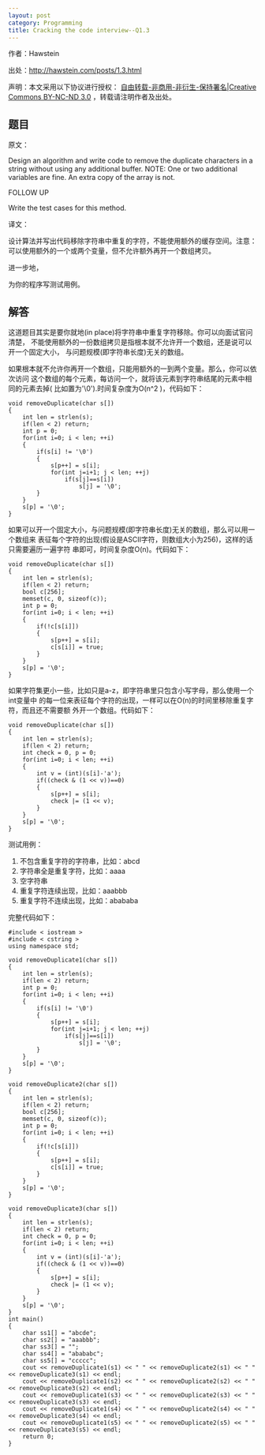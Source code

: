 ```yaml
---
layout: post
category: Programming
title: Cracking the code interview--Q1.3
---
```


作者：Hawstein

出处：<http://hawstein.com/posts/1.3.html>

声明：本文采用以下协议进行授权：
[自由转载-非商用-非衍生-保持署名|Creative Commons BY-NC-ND 3.0](http://creativecommons.org/licenses/by-nc-nd/3.0/deed.zh)
，转载请注明作者及出处。

## 题目

原文：

Design an algorithm and write code to remove the duplicate characters
in a string without using any additional buffer. NOTE: One or two 
additional variables are fine. An extra copy of the array is not.

FOLLOW UP

Write the test cases for this method.

译文：

设计算法并写出代码移除字符串中重复的字符，不能使用额外的缓存空间。注意：
可以使用额外的一个或两个变量，但不允许额外再开一个数组拷贝。

进一步地，

为你的程序写测试用例。

## 解答

这道题目其实是要你就地(in place)将字符串中重复字符移除。你可以向面试官问清楚，
不能使用额外的一份数组拷贝是指根本就不允许开一个数组，还是说可以开一个固定大小，
与问题规模(即字符串长度)无关的数组。

如果根本就不允许你再开一个数组，只能用额外的一到两个变量。那么，你可以依次访问
这个数组的每个元素，每访问一个，就将该元素到字符串结尾的元素中相同的元素去掉(
比如置为'\0').时间复杂度为O(n^2 )，代码如下：

<pre><code>void removeDuplicate(char s[])
{
    int len = strlen(s);
    if(len < 2) return;
    int p = 0;
    for(int i=0; i < len; ++i)
    {
        if(s[i] != '\0')
        {
            s[p++] = s[i];
            for(int j=i+1; j < len; ++j)
                if(s[j]==s[i])
                    s[j] = '\0';
        }
    }
    s[p] = '\0';
}
</code></pre>

如果可以开一个固定大小，与问题规模(即字符串长度)无关的数组，那么可以用一个数组来
表征每个字符的出现(假设是ASCII字符，则数组大小为256)，这样的话只需要遍历一遍字符
串即可，时间复杂度O(n)。代码如下：

<pre><code>void removeDuplicate(char s[])
{
    int len = strlen(s);
    if(len < 2) return;
    bool c[256];
    memset(c, 0, sizeof(c));
    int p = 0;
    for(int i=0; i < len; ++i)
    {
        if(!c[s[i]])
        {
            s[p++] = s[i];
            c[s[i]] = true;
        }
    }
    s[p] = '\0';    
}
</code></pre>

如果字符集更小一些，比如只是a-z，即字符串里只包含小写字母，那么使用一个int变量中
的每一位来表征每个字符的出现，一样可以在O(n)的时间里移除重复字符，而且还不需要额
外开一个数组。代码如下：

<pre><code>void removeDuplicate(char s[])
{
    int len = strlen(s);
    if(len < 2) return;
    int check = 0, p = 0;
    for(int i=0; i < len; ++i)
    {
        int v = (int)(s[i]-'a');
        if((check & (1 << v))==0)
        {
            s[p++] = s[i];
            check |= (1 << v);
        }
    }
    s[p] = '\0';
}
</code></pre>

测试用例：

1. 不包含重复字符的字符串，比如：abcd
1. 字符串全是重复字符，比如：aaaa
1. 空字符串
1. 重复字符连续出现，比如：aaabbb
1. 重复字符不连续出现，比如：abababa

完整代码如下：

<pre><code>#include < iostream >
#include < cstring >
using namespace std;

void removeDuplicate1(char s[])
{
    int len = strlen(s);
    if(len < 2) return;
    int p = 0;
    for(int i=0; i < len; ++i)
    {
        if(s[i] != '\0')
        {
            s[p++] = s[i];
            for(int j=i+1; j < len; ++j)
                if(s[j]==s[i])
                    s[j] = '\0';
        }
    }
    s[p] = '\0';
}

void removeDuplicate2(char s[])
{
    int len = strlen(s);
    if(len < 2) return;
    bool c[256];
    memset(c, 0, sizeof(c));
    int p = 0;
    for(int i=0; i < len; ++i)
    {
        if(!c[s[i]])
        {
            s[p++] = s[i];
            c[s[i]] = true;
        }
    }
    s[p] = '\0';    
}

void removeDuplicate3(char s[])
{
    int len = strlen(s);
    if(len < 2) return;
    int check = 0, p = 0;
    for(int i=0; i < len; ++i)
    {
        int v = (int)(s[i]-'a');
        if((check & (1 << v))==0)
        {
            s[p++] = s[i];
            check |= (1 << v);
        }
    }
    s[p] = '\0';
}
int main()
{
    char ss1[] = "abcde";
    char ss2[] = "aaabbb";
    char ss3[] = "";
    char ss4[] = "abababc";
    char ss5[] = "ccccc";
    cout << removeDuplicate1(s1) << " " << removeDuplicate2(s1) << " " << removeDuplicate3(s1) << endl;
    cout << removeDuplicate1(s2) << " " << removeDuplicate2(s2) << " " << removeDuplicate3(s2) << endl;
    cout << removeDuplicate1(s3) << " " << removeDuplicate2(s3) << " " << removeDuplicate3(s3) << endl;
    cout << removeDuplicate1(s4) << " " << removeDuplicate2(s4) << " " << removeDuplicate3(s4) << endl;
    cout << removeDuplicate1(s5) << " " << removeDuplicate2(s5) << " " << removeDuplicate3(s5) << endl;
    return 0;
}
</code></pre>
